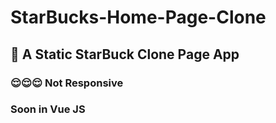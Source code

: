 # StarBucks-Home-Page-Clone

## 👀 A Static StarBuck Clone Page App

### 😌😌😌 Not Responsive

### Soon in Vue JS
